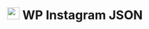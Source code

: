 # <img src="https://github-sect.s3-ap-northeast-1.amazonaws.com/logo.svg" width="28" height="auto"> WP Instagram JSON
